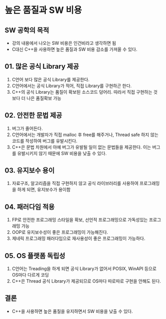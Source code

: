 # 높은 품질과 SW 비용

## SW 공학의 목적
- 강의 내용에서 나오는 SW 비용은 인건비라고 생각하면 됨
- C대신 C++을 사용하면 높은 품질과 SW 비용 감소를 가져올 수 있다.

## 01. 많은 공식 Library 제공
1. C언어 보다 많은 공식 Library를 제공한다.
2. C언어에서는 공식 Library가 적어, 직접 Library를 구현하곤 한다.
3. C++의 공식 Library는 품질이 확보된 소스코드 덩어리. 따라서 직접 구현하는 것 보다 더 나은 품질확보 가능


## 02. 안전한 문법 제공
1. 버그가 줄어든다.
2. C언어에서는 개발자가 직접 malloc 후 free를 해주거나, Thread safe 하지 않는 코드를 작성하여 버그를 유발시킨다.
3. C++은 문법 차원에서 아예 버그가 유발될 일이 없는 문법들을 제공한다. 이는 버그를 유발시키지 않기 때문에 SW 비용을 낮출 수 있다.

## 03. 유지보수 용이
1. 자료구조, 알고리즘을 직접 구현하지 않고 공식 라이브러리를 사용하여 프로그래밍을 하게 되면, 유지보수가 용이함

## 04. 패러다임 적용
1. FP로 안전한 프로그래밍 스타일을 확보, 선언적 프로그래밍으로 가독성있는 프로그래밍 가능
2. OOP로 유지보수성이 좋은 프로그래밍이 가능해진다.
3. 제네릭 프로그래밍 패러다임으로 재사용성이 좋은 프로그래밍이 가능하다.

## 05. OS 플랫폼 독립성
1. C언어는 Treading을 하게 되면 공식 Library가 없어서 POSIX, WinAPI 등으로 OS마다 다르게 코딩
2. C++은 Thread 공식 Library가 제공되므로 OS마다 따로따로 구현을 안해도 된다.

## 결론
- C++을 사용하면 높은 품질을 유지하면서 SW 비용을 낮출 수 있다.